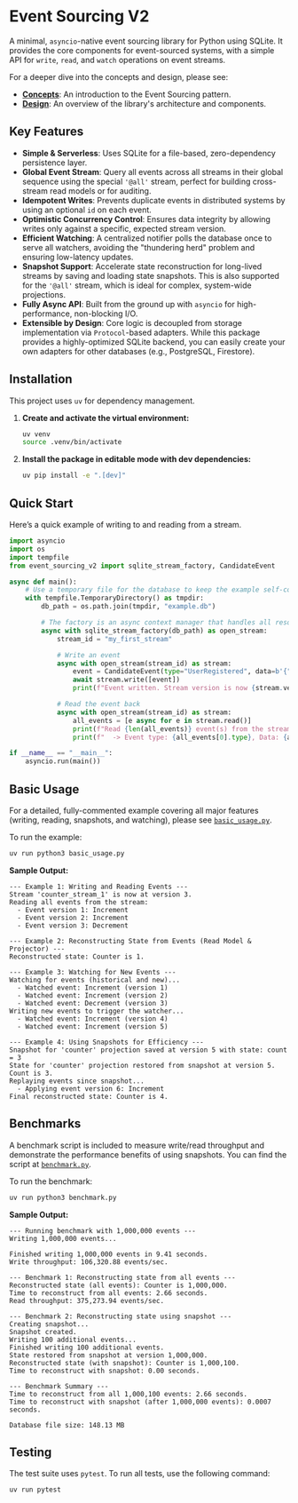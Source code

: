 # Event Sourcing V2

A minimal, `asyncio`-native event sourcing library for Python using SQLite. It provides the core components for event-sourced systems, with a simple API for `write`, `read`, and `watch` operations on event streams.

For a deeper dive into the concepts and design, please see:
*   **[Concepts](docs/CONCEPTS.md)**: An introduction to the Event Sourcing pattern.
*   **[Design](docs/DESIGN.md)**: An overview of the library's architecture and components.

## Key Features

*   **Simple & Serverless**: Uses SQLite for a file-based, zero-dependency persistence layer.
*   **Global Event Stream**: Query all events across all streams in their global sequence using the special `'@all'` stream, perfect for building cross-stream read models or for auditing.
*   **Idempotent Writes**: Prevents duplicate events in distributed systems by using an optional `id` on each event.
*   **Optimistic Concurrency Control**: Ensures data integrity by allowing writes only against a specific, expected stream version.
*   **Efficient Watching**: A centralized notifier polls the database once to serve all watchers, avoiding the "thundering herd" problem and ensuring low-latency updates.
*   **Snapshot Support**: Accelerate state reconstruction for long-lived streams by saving and loading state snapshots. This is also supported for the `'@all'` stream, which is ideal for complex, system-wide projections.
*   **Fully Async API**: Built from the ground up with `asyncio` for high-performance, non-blocking I/O.
*   **Extensible by Design**: Core logic is decoupled from storage implementation via `Protocol`-based adapters. While this package provides a highly-optimized SQLite backend, you can easily create your own adapters for other databases (e.g., PostgreSQL, Firestore).

## Installation

This project uses `uv` for dependency management.

1.  **Create and activate the virtual environment:**
    ```bash
    uv venv
    source .venv/bin/activate
    ```

2.  **Install the package in editable mode with dev dependencies:**
    ```bash
    uv pip install -e ".[dev]"
    ```

## Quick Start

Here’s a quick example of writing to and reading from a stream.

```python
import asyncio
import os
import tempfile
from event_sourcing_v2 import sqlite_stream_factory, CandidateEvent

async def main():
    # Use a temporary file for the database to keep the example self-contained.
    with tempfile.TemporaryDirectory() as tmpdir:
        db_path = os.path.join(tmpdir, "example.db")

        # The factory is an async context manager that handles all resources.
        async with sqlite_stream_factory(db_path) as open_stream:
            stream_id = "my_first_stream"

            # Write an event
            async with open_stream(stream_id) as stream:
                event = CandidateEvent(type="UserRegistered", data=b'{"user": "Alice"}')
                await stream.write([event])
                print(f"Event written. Stream version is now {stream.version}.")

            # Read the event back
            async with open_stream(stream_id) as stream:
                all_events = [e async for e in stream.read()]
                print(f"Read {len(all_events)} event(s) from the stream.")
                print(f"  -> Event type: {all_events[0].type}, Data: {all_events[0].data.decode()}, Version: {all_events[0].version}")

if __name__ == "__main__":
    asyncio.run(main())
```

## Basic Usage

For a detailed, fully-commented example covering all major features (writing, reading, snapshots, and watching), please see [`basic_usage.py`](basic_usage.py).

To run the example:
```bash
uv run python3 basic_usage.py
```

**Sample Output:**
```
--- Example 1: Writing and Reading Events ---
Stream 'counter_stream_1' is now at version 3.
Reading all events from the stream:
  - Event version 1: Increment
  - Event version 2: Increment
  - Event version 3: Decrement

--- Example 2: Reconstructing State from Events (Read Model & Projector) ---
Reconstructed state: Counter is 1.

--- Example 3: Watching for New Events ---
Watching for events (historical and new)...
  - Watched event: Increment (version 1)
  - Watched event: Increment (version 2)
  - Watched event: Decrement (version 3)
Writing new events to trigger the watcher...
  - Watched event: Increment (version 4)
  - Watched event: Increment (version 5)

--- Example 4: Using Snapshots for Efficiency ---
Snapshot for 'counter' projection saved at version 5 with state: count = 3
State for 'counter' projection restored from snapshot at version 5. Count is 3.
Replaying events since snapshot...
  - Applying event version 6: Increment
Final reconstructed state: Counter is 4.
```

## Benchmarks

A benchmark script is included to measure write/read throughput and demonstrate the performance benefits of using snapshots. You can find the script at [`benchmark.py`](benchmark.py).

To run the benchmark:
```bash
uv run python3 benchmark.py
```

**Sample Output:**
```
--- Running benchmark with 1,000,000 events ---
Writing 1,000,000 events...

Finished writing 1,000,000 events in 9.41 seconds.
Write throughput: 106,320.88 events/sec.

--- Benchmark 1: Reconstructing state from all events ---
Reconstructed state (all events): Counter is 1,000,000.
Time to reconstruct from all events: 2.66 seconds.
Read throughput: 375,273.94 events/sec.

--- Benchmark 2: Reconstructing state using snapshot ---
Creating snapshot...
Snapshot created.
Writing 100 additional events...
Finished writing 100 additional events.
State restored from snapshot at version 1,000,000.
Reconstructed state (with snapshot): Counter is 1,000,100.
Time to reconstruct with snapshot: 0.00 seconds.

--- Benchmark Summary ---
Time to reconstruct from all 1,000,100 events: 2.66 seconds.
Time to reconstruct with snapshot (after 1,000,000 events): 0.0007 seconds.

Database file size: 148.13 MB
```

## Testing

The test suite uses `pytest`. To run all tests, use the following command:

```bash
uv run pytest
```
